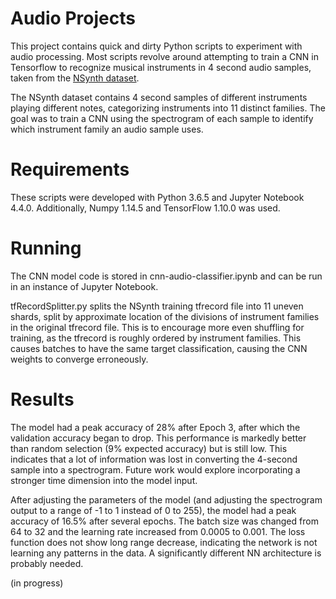 # Audio Projects
This project contains quick and dirty Python scripts to experiment with audio processing. Most scripts revolve around attempting to train a CNN in Tensorflow to recognize musical instruments in 4 second audio samples, taken from the [NSynth dataset](https://magenta.tensorflow.org/datasets/nsynth).

The NSynth dataset contains 4 second samples of different instruments playing different notes, categorizing instruments into 11 distinct families. The goal was to train a CNN using the spectrogram of each sample to identify which instrument family an audio sample uses.

# Requirements

These scripts were developed with Python 3.6.5 and Jupyter Notebook 4.4.0. Additionally, Numpy 1.14.5 and TensorFlow 1.10.0 was used.


# Running

The CNN model code is stored in cnn-audio-classifier.ipynb and can be run in an instance of Jupyter Notebook.

tfRecordSplitter.py splits the NSynth training tfrecord file into 11 uneven shards, split by approximate location of the divisions of instrument families in the original tfrecord file. This is to encourage more even shuffling for training, as the tfrecord is roughly ordered by instrument families. This causes batches to have the same target classification, causing the CNN weights to converge erroneously.

# Results

The model had a peak accuracy of 28% after Epoch 3, after which the validation accuracy began to drop. This performance is markedly better than random selection (9% expected accuracy) but is still low. This indicates that a lot of information was lost in converting the 4-second sample into a spectrogram. Future work would explore incorporating a stronger time dimension into the model input.

After adjusting the parameters of the model (and adjusting the spectrogram output to a range of -1 to 1 instead of 0 to 255), the model had a peak accuracy of 16.5% after several epochs. The batch size was changed from 64 to 32 and the learning rate increased from 0.0005 to 0.001. The loss function does not show long range decrease, indicating the network is not learning any patterns in the data. A significantly different NN architecture is probably needed.

(in progress)
